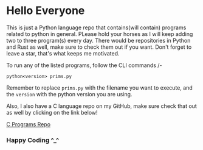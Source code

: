 # Hello Everyone

This is just a Python language repo that contains(will contain) programs related to python in general. PLease hold your horses as I will keep adding two to three program(s) every day. There would be repositories in Python and Rust as well, make sure to check them out if you want. Don't forget to leave a star, that's what keeps me motivated.

To run any of the listed programs, follow the CLI commands /-

```
python<version> prims.py
```

Remember to replace `prims.py` with the filename you want to execute, and the `version` with the python version you are using.

Also, I also have a C language repo on my GitHub, make sure check that out as well by clicking on the link below!

[C Programs Repo](https://github.com/Rasayan/c_programs)

### Happy Coding ^_^